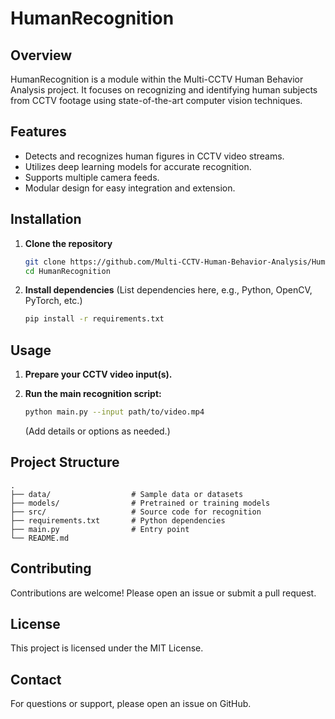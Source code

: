 # HumanRecognition

## Overview
HumanRecognition is a module within the Multi-CCTV Human Behavior Analysis project. It focuses on recognizing and identifying human subjects from CCTV footage using state-of-the-art computer vision techniques.

## Features
- Detects and recognizes human figures in CCTV video streams.
- Utilizes deep learning models for accurate recognition.
- Supports multiple camera feeds.
- Modular design for easy integration and extension.

## Installation

1. **Clone the repository**
   ```bash
   git clone https://github.com/Multi-CCTV-Human-Behavior-Analysis/HumanRecognition.git
   cd HumanRecognition
   ```

2. **Install dependencies**
   (List dependencies here, e.g., Python, OpenCV, PyTorch, etc.)
   ```bash
   pip install -r requirements.txt
   ```

## Usage

1. **Prepare your CCTV video input(s).**
2. **Run the main recognition script:**
   ```bash
   python main.py --input path/to/video.mp4
   ```

   (Add details or options as needed.)

## Project Structure

```
.
├── data/                  # Sample data or datasets
├── models/                # Pretrained or training models
├── src/                   # Source code for recognition
├── requirements.txt       # Python dependencies
├── main.py                # Entry point
└── README.md
```

## Contributing

Contributions are welcome! Please open an issue or submit a pull request.

## License

This project is licensed under the MIT License.

## Contact

For questions or support, please open an issue on GitHub.
